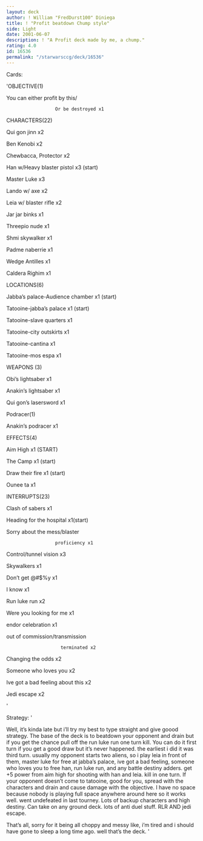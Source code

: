 ```yaml
---
layout: deck
author: ! William "FredDurst100" Diniega
title: ! "Profit beatdown Chump style"
side: Light
date: 2001-06-07
description: ! "A Profit deck made by me, a chump."
rating: 4.0
id: 16536
permalink: "/starwarsccg/deck/16536"
---
```

Cards: 

'OBJECTIVE(1)

You can either profit by this/ 

                      Or be destroyed x1


CHARACTERS(22)

Qui gon jinn x2

Ben Kenobi x2

Chewbacca, Protector x2

Han w/Heavy blaster pistol x3 (start)

Master Luke x3

Lando w/ axe x2

Leia w/ blaster rifle x2

Jar jar binks x1

Threepio nude x1

Shmi skywalker x1

Padme naberrie x1

Wedge Antilles x1

Caldera Righim x1


LOCATIONS(6)

Jabba’s palace-Audience chamber x1 (start)

Tatooine-jabba’s palace x1 (start)

Tatooine-slave quarters x1

Tatooine-city outskirts x1

Tatooine-cantina x1

Tatooine-mos espa x1


WEAPONS (3)

Obi’s lightsaber x1

Anakin’s lightsaber x1

Qui gon’s lasersword x1


Podracer(1)

Anakin’s podracer x1


EFFECTS(4)

Aim High x1 (START)

The Camp x1 (start)

Draw their fire x1 (start)

Ounee ta x1


INTERRUPTS(23)

Clash of sabers x1

Heading for the hospital x1(start)

Sorry about the mess/blaster     

                      proficiency x1

Control/tunnel vision x3

Skywalkers x1

Don’t get @#$%y x1

I know x1

Run luke run x2

Were you looking for me x1

endor celebration x1

out of commission/transmission   

                        terminated x2

Changing the odds x2

Someone who loves you x2

Ive got a bad feeling about this x2

Jedi escape x2


'

Strategy: '

Well, it’s kinda late but i’ll try my best to type straight and give goood strategy. The base of the deck is to beatdown your opponent and drain but if you get the chance pull off the run luke run one turn kill. You can do it first turn if you get a good draw but it’s never happened. the earliest i did it was third turn. usually my opponent starts two aliens, so i play leia in front of them, master luke for free at jabba’s palace, ive got a bad feeling, someone who loves you to free han, run luke run, and any battle destiny adders. get +5 power from aim high for shooting with han and leia. kill in one turn. If your opponent doesn’t come to tatooine, good for you, spread with the characters and drain and cause damage with the objective. I have no space because nobody is playing full space anywhere around here so it works well. went undefeated in last tourney. Lots of backup characters and high destiny. Can take on any ground deck. lots of anti duel stuff. RLR AND jedi escape. 


That’s all, sorry for it being all choppy and messy like, i’m tired and i should have gone to sleep a long time ago. well that’s the deck.  '
